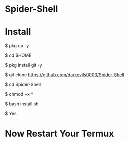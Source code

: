 # Spider-Shell
# Install

$ pkg up -y

$ cd $HOME

$ pkg install git -y

$ git clone https://github.com/darkevils0003/Spider-Shell

$ cd Spider-Shell

$ chmod +x *

$ bash install.sh

$ Yes

# Now Restart Your Termux 
